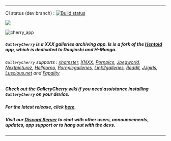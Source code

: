 <!--
  Title: GalleryCherry
  Description: XXX Galleries management Android App
-->
___
CI status (dev branch) : [![Build status](https://app.bitrise.io/app/bb99306cfe678782/status.svg?token=Dkxnqyh9qrkFe_sIUGeRNg&branch=dev)](https://app.bitrise.io/app/bb99306cfe678782)

[![](https://discordapp.com/api/guilds/528206521767821312/embed.png?style=banner2)](https://discord.gg/waTF8vw)

![cherry_app](https://user-images.githubusercontent.com/35880555/50556968-6f3d3280-0ce0-11e9-8355-b135b02a5869.png)

##### `GalleryCherry` is a XXX galleries archiving app. Is is a fork of the [Hentoid](https://github.com/avluis/Hentoid) app, which is dedicated to Doujinshi and H-Manga.
###### `GalleryCherry` supports : [xhamster](https://xhamster.com/photos), [XNXX](https://multi.xnxx.com/), [Pornpics](https://www.pornpics.com/), [Jpegworld](https://www.jpegworld.com/), [Nextpicturez](http://www.nextpicturez.com/), [Hellporno](https://hellporno.com/pics/), [Pornpicgalleries](http://pornpicgalleries.com/), [Link2galleries](https://www.link2galleries.com/), [Reddit](https://www.reddit.com/), [JJgirls](https://jjgirls.com), [Luscious.net](https://members.luscious.net/porn/) and [Fapality](https://fapality.com/photos/)

##### Check out the [GalleryCherry wiki](https://github.com/RobbWatershed/GalleryCherry/wiki) if you need assistance installing `GalleryCherry` on your device.
##### For the latest release, click [here](https://github.com/RobbWatershed/GalleryCherry/releases/latest).

##### Visit our [Discord Server](https://discord.gg/waTF8vw) to chat with other users, announcements, updates, app support or to hang out with the devs.

___

<meta name='keywords' content='xxx android app, porn android app, porn, xxx, xxx galleries, porn galleries'>

